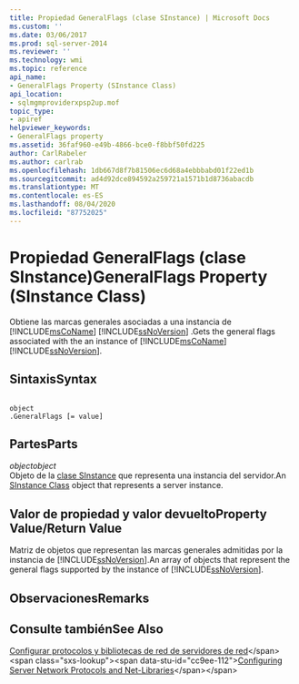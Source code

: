 ```yaml
---
title: Propiedad GeneralFlags (clase SInstance) | Microsoft Docs
ms.custom: ''
ms.date: 03/06/2017
ms.prod: sql-server-2014
ms.reviewer: ''
ms.technology: wmi
ms.topic: reference
api_name:
- GeneralFlags Property (SInstance Class)
api_location:
- sqlmgmproviderxpsp2up.mof
topic_type:
- apiref
helpviewer_keywords:
- GeneralFlags property
ms.assetid: 36faf960-e49b-4866-bce0-f8bbf50fd225
author: CarlRabeler
ms.author: carlrab
ms.openlocfilehash: 1db667d8f7b81506ec6d68a4ebbbabd01f22ed1b
ms.sourcegitcommit: ad4d92dce894592a259721a1571b1d8736abacdb
ms.translationtype: MT
ms.contentlocale: es-ES
ms.lasthandoff: 08/04/2020
ms.locfileid: "87752025"
---
```

# <a name="generalflags-property-sinstance-class"></a><span data-ttu-id="cc9ee-102">Propiedad GeneralFlags (clase SInstance)</span><span class="sxs-lookup"><span data-stu-id="cc9ee-102">GeneralFlags Property (SInstance Class)</span></span>
  <span data-ttu-id="cc9ee-103">Obtiene las marcas generales asociadas a una instancia de [!INCLUDE[msCoName](../../../includes/msconame-md.md)] [!INCLUDE[ssNoVersion](../../../includes/ssnoversion-md.md)] .</span><span class="sxs-lookup"><span data-stu-id="cc9ee-103">Gets the general flags associated with the an instance of [!INCLUDE[msCoName](../../../includes/msconame-md.md)] [!INCLUDE[ssNoVersion](../../../includes/ssnoversion-md.md)].</span></span>  
  
## <a name="syntax"></a><span data-ttu-id="cc9ee-104">Sintaxis</span><span class="sxs-lookup"><span data-stu-id="cc9ee-104">Syntax</span></span>  
  
```  
  
object  
.GeneralFlags [= value]  
```  
  
## <a name="parts"></a><span data-ttu-id="cc9ee-105">Partes</span><span class="sxs-lookup"><span data-stu-id="cc9ee-105">Parts</span></span>  
 <span data-ttu-id="cc9ee-106">*object*</span><span class="sxs-lookup"><span data-stu-id="cc9ee-106">*object*</span></span>  
 <span data-ttu-id="cc9ee-107">Objeto de la [clase SInstance](sinstance-class.md) que representa una instancia del servidor.</span><span class="sxs-lookup"><span data-stu-id="cc9ee-107">An [SInstance Class](sinstance-class.md) object that represents a server instance.</span></span>  
  
## <a name="property-valuereturn-value"></a><span data-ttu-id="cc9ee-108">Valor de propiedad y valor devuelto</span><span class="sxs-lookup"><span data-stu-id="cc9ee-108">Property Value/Return Value</span></span>  
 <span data-ttu-id="cc9ee-109">Matriz de objetos que representan las marcas generales admitidas por la instancia de [!INCLUDE[ssNoVersion](../../../includes/ssnoversion-md.md)].</span><span class="sxs-lookup"><span data-stu-id="cc9ee-109">An array of objects that represent the general flags supported by the instance of [!INCLUDE[ssNoVersion](../../../includes/ssnoversion-md.md)].</span></span>  
  
## <a name="remarks"></a><span data-ttu-id="cc9ee-110">Observaciones</span><span class="sxs-lookup"><span data-stu-id="cc9ee-110">Remarks</span></span>  
  
## <a name="see-also"></a><span data-ttu-id="cc9ee-111">Consulte también</span><span class="sxs-lookup"><span data-stu-id="cc9ee-111">See Also</span></span>  
 <span data-ttu-id="cc9ee-112">[Configurar protocolos y bibliotecas de red de servidores de red](https://msdn.microsoft.com/library/ms177485\(v=sql.100\).aspx)</span><span class="sxs-lookup"><span data-stu-id="cc9ee-112">[Configuring Server Network Protocols and Net-Libraries](https://msdn.microsoft.com/library/ms177485\(v=sql.100\).aspx)</span></span>  
  
  
